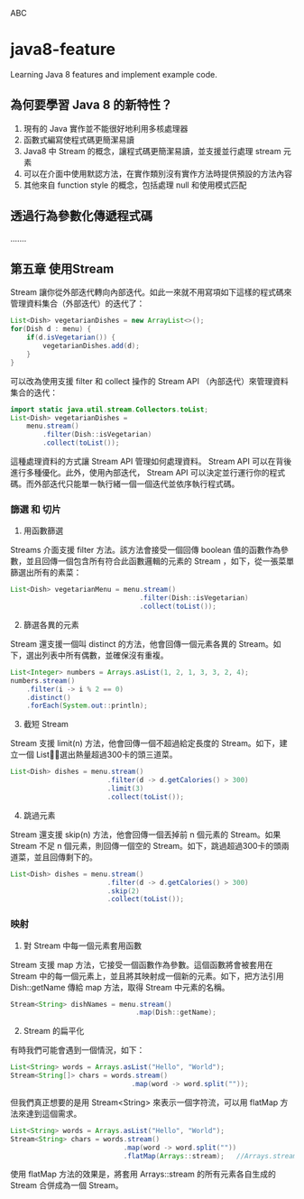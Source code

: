 ABC
# java8-feature

Learning Java 8 features and implement example code.

## 為何要學習 Java 8 的新特性？

1.  現有的 Java 實作並不能很好地利用多核處理器
2.  函數式編寫使程式碼更簡潔易讀
3.  Java8 中 Stream 的概念，讓程式碼更簡潔易讀，並支援並行處理 stream 元素
4.  可以在介面中使用默認方法，在實作類別沒有實作方法時提供預設的方法內容
5.  其他來自 function style 的概念，包括處理 null 和使用模式匹配

## 透過行為參數化傳遞程式碼
.......


## 第五章 使用Stream

Stream 讓你從外部迭代轉向內部迭代。如此一來就不用寫項如下這樣的程式碼來管理資料集合（外部迭代）的迭代了：

```java
List<Dish> vegetarianDishes = new ArrayList<>();
for(Dish d : menu) {
    if(d.isVegetarian()) {
        vegetarianDishes.add(d);
    }
}
```

可以改為使用支援 filter 和 collect 操作的 Stream API （內部迭代）來管理資料集合的迭代：

```java
import static java.util.stream.Collectors.toList;
List<Dish> vegetarianDishes = 
    menu.stream()
        .filter(Dish::isVegetarian)
        .collect(toList());
```

這種處理資料的方式讓 Stream API 管理如何處理資料。 Stream API 可以在背後進行多種優化。此外，使用內部迭代， Stream API 可以決定並行運行你的程式碼。而外部迭代只能單一執行緒一個一個迭代並依序執行程式碼。


### 篩選 和 切片

1. 用函數篩選

Streams 介面支援 filter 方法。該方法會接受一個回傳 boolean 值的函數作為參數，並且回傳一個包含所有符合此函數邏輯的元素的 Stream ，如下，從一張菜單篩選出所有的素菜：

```java
List<Dish> vegetarianMenu = menu.stream()
                                .filter(Dish::isVegetarian)
                                .collect(toList());
```

2. 篩選各異的元素

Stream 還支援一個叫 distinct 的方法，他會回傳一個元素各異的 Stream。如下，選出列表中所有偶數，並確保沒有重複。

```java
List<Integer> numbers = Arrays.asList(1, 2, 1, 3, 3, 2, 4);
numbers.stream()
    .filter(i -> i % 2 == 0)
    .distinct()
    .forEach(System.out::println);
```

3. 截短 Stream

Stream 支援 limit(n) 方法，他會回傳一個不超過給定長度的 Stream。如下，建立一個 List，選出熱量超過300卡的頭三道菜。

```java
List<Dish> dishes = menu.stream()
                        .filter(d -> d.getCalories() > 300)
                        .limit(3)
                        .collect(toList());
```

4. 跳過元素

Stream 還支援 skip(n) 方法，他會回傳一個丟掉前 n 個元素的 Stream。如果 Stream 不足 n 個元素，則回傳一個空的 Stream。如下，跳過超過300卡的頭兩道菜，並且回傳剩下的。

```java
List<Dish> dishes = menu.stream()
                        .filter(d -> d.getCalories() > 300)
                        .skip(2)
                        .collect(toList());
```

### 映射

1. 對 Stream 中每一個元素套用函數

Stream 支援 map 方法，它接受一個函數作為參數。這個函數將會被套用在 Stream 中的每一個元素上，並且將其映射成一個新的元素。如下，把方法引用 Dish::getName 傳給 map 方法，取得 Stream 中元素的名稱。

```java
Stream<String> dishNames = menu.stream()
                               .map(Dish::getName);
```

2. Stream 的扁平化

有時我們可能會遇到一個情況，如下：

```java
List<String> words = Arrays.asList("Hello", "World");
Stream<String[]> chars = words.stream()
                              .map(word -> word.split(""));
```

但我們真正想要的是用 Stream\<String> 來表示一個字符流，可以用 flatMap 方法來達到這個需求。

```java
List<String> words = Arrays.asList("Hello", "World");
Stream<String> chars = words.stream()
                            .map(word -> word.split(""))
                            .flatMap(Arrays::stream);   //Arrays.stream() 可以將一個 Array 轉成 Stream
```

使用 flatMap 方法的效果是，將套用 Arrays::stream 的所有元素各自生成的 Stream 合併成為一個 Stream。

